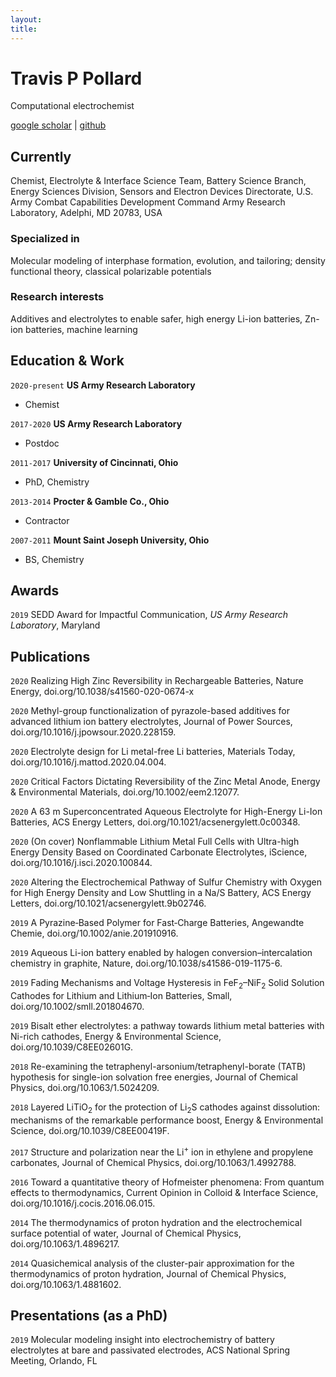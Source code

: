 ```yaml
---
layout: 
title:
---
```

# Travis P Pollard
Computational electrochemist

<div id="webaddress">
<a href="https://scholar.google.com/citations?user=bW3xa4MAAAAJ&hl=en">google scholar</a>
| <a href="https://github.com/pollardtp">github</a>
</div>


## Currently

Chemist, Electrolyte & Interface Science Team, Battery Science Branch, Energy Sciences Division, Sensors and Electron Devices Directorate, U.S. Army Combat Capabilities Development Command Army Research Laboratory, Adelphi, MD 20783, USA

### Specialized in

Molecular modeling of interphase formation, evolution, and tailoring; density functional theory, classical polarizable potentials

### Research interests

Additives and electrolytes to enable safer, high energy Li-ion batteries, Zn-ion batteries, machine learning

## Education & Work
`2020-present`
__US Army Research Laboratory__

- Chemist

`2017-2020`
__US Army Research Laboratory__

- Postdoc

`2011-2017`
__University of Cincinnati, Ohio__

- PhD, Chemistry

`2013-2014`
__Procter & Gamble Co., Ohio__

- Contractor

`2007-2011`
__Mount Saint Joseph University, Ohio__

- BS, Chemistry

## Awards

`2019`
SEDD Award for Impactful Communication, *US Army Research Laboratory*, Maryland

## Publications
`2020`
Realizing High Zinc Reversibility in Rechargeable Batteries, Nature Energy, doi.org/10.1038/s41560-020-0674-x

`2020`
Methyl-group functionalization of pyrazole-based additives for advanced lithium ion battery electrolytes, Journal of Power Sources, doi.org/10.1016/j.jpowsour.2020.228159.

`2020`
Electrolyte design for Li metal-free Li batteries, Materials Today, doi.org/10.1016/j.mattod.2020.04.004.

`2020`
Critical Factors Dictating Reversibility of the Zinc Metal Anode, Energy & Environmental Materials, doi.org/10.1002/eem2.12077.

`2020`
A 63 m Superconcentrated Aqueous Electrolyte for High-Energy Li-Ion Batteries, ACS Energy Letters, doi.org/10.1021/acsenergylett.0c00348.

`2020`
(On cover) Nonflammable Lithium Metal Full Cells with Ultra-high Energy Density Based on Coordinated Carbonate Electrolytes, iScience, doi.org/10.1016/j.isci.2020.100844.

`2020`
Altering the Electrochemical Pathway of Sulfur Chemistry with Oxygen for High Energy Density and Low Shuttling in a Na/S Battery, ACS Energy Letters, doi.org/10.1021/acsenergylett.9b02746.

`2019`
A Pyrazine‐Based Polymer for Fast‐Charge Batteries, Angewandte Chemie, doi.org/10.1002/anie.201910916.

`2019`
Aqueous Li-ion battery enabled by halogen conversion–intercalation chemistry in graphite, Nature, doi.org/10.1038/s41586-019-1175-6.

`2019`
Fading Mechanisms and Voltage Hysteresis in FeF<sub>2</sub>–NiF<sub>2</sub> Solid Solution Cathodes for Lithium and Lithium‐Ion Batteries, Small, doi.org/10.1002/smll.201804670.

`2019`
Bisalt ether electrolytes: a pathway towards lithium metal batteries with Ni-rich cathodes, Energy & Environmental Science, doi.org/10.1039/C8EE02601G.

`2018`
Re-examining the tetraphenyl-arsonium/tetraphenyl-borate (TATB) hypothesis for single-ion solvation free energies, Journal of Chemical Physics, doi.org/10.1063/1.5024209.

`2018`
Layered LiTiO<sub>2</sub> for the protection of Li<sub>2</sub>S cathodes against dissolution: mechanisms of the remarkable performance boost, Energy & Environmental Science, doi.org/10.1039/C8EE00419F.

`2017`
Structure and polarization near the Li<sup>+</sup> ion in ethylene and propylene carbonates, Journal of Chemical Physics, doi.org/10.1063/1.4992788.

`2016`
Toward a quantitative theory of Hofmeister phenomena: From quantum effects to thermodynamics, Current Opinion in Colloid & Interface Science, doi.org/10.1016/j.cocis.2016.06.015.

`2014`
The thermodynamics of proton hydration and the electrochemical surface potential of water, Journal of Chemical Physics, doi.org/10.1063/1.4896217.

`2014`
Quasichemical analysis of the cluster-pair approximation for the thermodynamics of proton hydration, Journal of Chemical Physics, doi.org/10.1063/1.4881602.

## Presentations (as a PhD)

`2019`
Molecular modeling insight into electrochemistry of battery electrolytes at bare and passivated electrodes, ACS National Spring Meeting, Orlando, FL

<!-- ### Footer

Last updated: January 2021 -->
